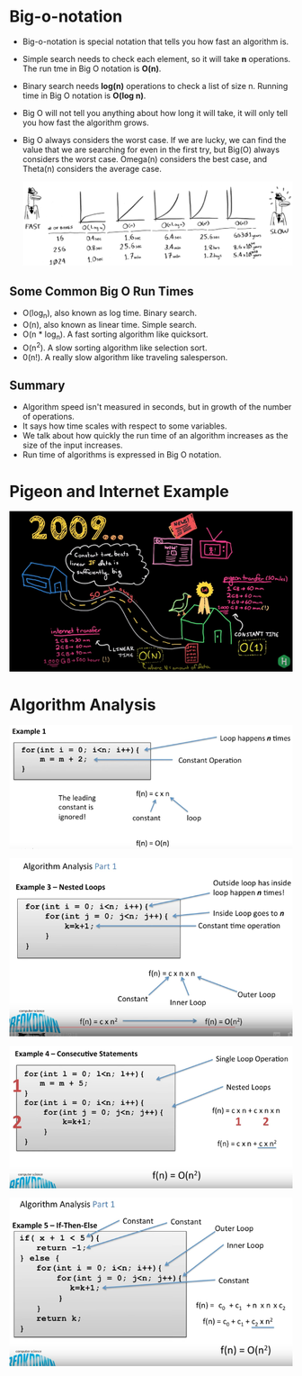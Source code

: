 # Big-o-notation

- Big-o-notation is special notation that tells you how fast an algorithm is.

- Simple search needs to check each element, so it will take **n** operations. The run tme in Big O notation is **O(n)**.

- Binary search needs **log(n)** operations to check a list of size n. Running time in Big O notation is **O(log n)**.

- Big O will not tell you anything about how long it will take, it will only tell you how fast the algorithm grows.

- Big O always considers the worst case. If we are lucky, we can find the value that we are searching for even in the first try, but Big(O) always considers the worst case. Omega(n) considers the best case, and Theta(n) considers the average case.

  ![big-o-notation](images/big-o-notation.png)

## Some Common Big O Run Times

- O(log<sub>n</sub>), also known as log time. Binary search.
- O(n), also known as linear time. Simple search.
- O(n * log<sub>n</sub>). A fast sorting algorithm like quicksort.
- O(n<sup>2</sup>). A slow sorting algorithm like selection sort.
- 0(n!). A really slow algorithm like traveling salesperson.

## Summary

- Algorithm speed isn't measured in seconds, but in growth of the number of operations.
- It says how time scales with respect to some variables.
- We talk about how quickly the run time of an algorithm increases as the size of the input increases.
- Run time of algorithms is expressed in Big O notation.

# Pigeon and Internet Example

![pigeon-versus-internet](images/pigeon-versus-internet.png)

# Algorithm Analysis

![example-1](images/example1.png)

![example-2](images/example2.png)

![example-3](images/example3.png)

![example-4](images/example4.png)
